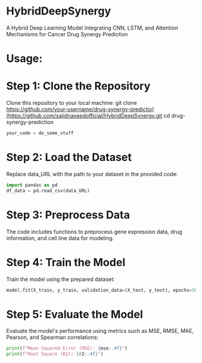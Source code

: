 # HybridDeepSynergy
A Hybrid Deep Learning Model Integrating CNN, LSTM, and Attention Mechanisms for Cancer Drug Synergy Prediction

# Usage:
# Step 1: Clone the Repository
Clone this repository to your local machine:
 git clone https://github.com/your-username/drug-synergy-predictio](https://github.com/xajidnaveedofficial/HybridDeepSynergy.git
cd drug-synergy-prediction
```python 
your_code = do_some_stuff
```
# Step 2: Load the Dataset
Replace data_URL with the path to your dataset in the provided code:

```python 
import pandas as pd
df_data = pd.read_csv(data_URL)

```
# Step 3: Preprocess Data
The code includes functions to preprocess gene expression data, drug information, and cell line data for modeling.

# Step 4: Train the Model
Train the model using the prepared dataset:

```python 
model.fit(X_train, y_train, validation_data=(X_test, y_test), epochs=50, batch_size=8)
```
# Step 5: Evaluate the Model
Evaluate the model's performance using metrics such as MSE, RMSE, MAE, Pearson, and Spearman correlations:
```python 
print(f"Mean Squared Error (MSE): {mse:.4f}")
print(f"Root Square (R2): {r2:.4f}")

```






